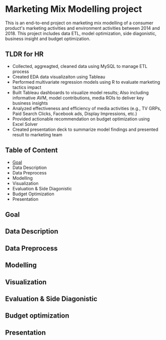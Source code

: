 # Marketing Mix Modelling project
This is an end-to-end project on marketing mix modelling of a consumer product's marketing activities and environment activities between 2014 and 2018.
This project includes data ETL, model optimization, side diagonistic, business insight and budget optimization.

## TLDR for HR
* Collected, aggreagted, cleaned data using MySQL to manage ETL process
* Created EDA data visualizaiton using Tableau
* Performed multivariate regression models using R to evaluate marketing tactics impact
* Built Tableau dashboards to visualize model results; Also including informative AVM, model contributions, media ROIs to deliver key business insights
* Analyzed effectiveness and efficiency of media activities (e.g., TV GRPs, Paid Search Clicks, Facebook ads, Display Impressions, etc.)
* Provided actionable recommendation on budget optimization using Excel Solver
* Created presentation deck to summarize model findings and presented result to marketing team

## Table of Content
* [Goal](#Goal)
* Data Description
* Data Preprocess
* Modelling
* Visualization
* Evaluation & Side Diagonistic
* Budget Optimization
* Presentation

## Goal

## Data Description

## Data Preprocess

## Modelling

## Visualization

## Evaluation & Side Diagonistic

## Budget optimization

## Presentation




